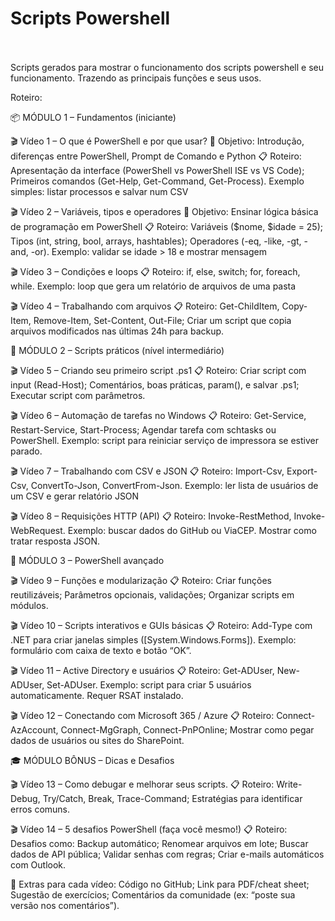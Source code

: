 <h1>Scripts Powershell</h1>
<br><br>
Scripts gerados para mostrar o funcionamento dos scripts powershell e seu funcionamento.
Trazendo as principais funções e seus usos.

Roteiro:


📦 MÓDULO 1 – Fundamentos (iniciante)



🎬 Vídeo 1 – O que é PowerShell e por que usar?
📌 Objetivo: Introdução, diferenças entre PowerShell, Prompt de Comando e Python
📋 Roteiro: Apresentação da interface (PowerShell vs PowerShell ISE vs VS Code); Primeiros comandos (Get-Help, Get-Command, Get-Process). Exemplo simples: listar processos e salvar num CSV

🎬 Vídeo 2 – Variáveis, tipos e operadores
📌 Objetivo: Ensinar lógica básica de programação em PowerShell
📋 Roteiro: Variáveis ($nome, $idade = 25); Tipos (int, string, bool, arrays, hashtables); Operadores (-eq, -like, -gt, -and, -or). Exemplo: validar se idade > 18 e mostrar mensagem

🎬 Vídeo 3 – Condições e loops
📋 Roteiro: if, else, switch; for, foreach, while. Exemplo: loop que gera um relatório de arquivos de uma pasta

🎬 Vídeo 4 – Trabalhando com arquivos
📋 Roteiro: Get-ChildItem, Copy-Item, Remove-Item, Set-Content, Out-File; Criar um script que copia arquivos modificados nas últimas 24h para backup.



🧰 MÓDULO 2 – Scripts práticos (nível intermediário)



🎬 Vídeo 5 – Criando seu primeiro script .ps1
📋 Roteiro: Criar script com input (Read-Host); Comentários, boas práticas, param(), e salvar .ps1; Executar script com parâmetros.

🎬 Vídeo 6 – Automação de tarefas no Windows
📋 Roteiro: Get-Service, Restart-Service, Start-Process; Agendar tarefa com schtasks ou PowerShell. Exemplo: script para reiniciar serviço de impressora se estiver parado.

🎬 Vídeo 7 – Trabalhando com CSV e JSON
📋 Roteiro: Import-Csv, Export-Csv, ConvertTo-Json, ConvertFrom-Json. Exemplo: ler lista de usuários de um CSV e gerar relatório JSON

🎬 Vídeo 8 – Requisições HTTP (API)
📋 Roteiro: Invoke-RestMethod, Invoke-WebRequest. Exemplo: buscar dados do GitHub ou ViaCEP. Mostrar como tratar resposta JSON.



🧠 MÓDULO 3 – PowerShell avançado



🎬 Vídeo 9 – Funções e modularização
📋 Roteiro: Criar funções reutilizáveis; Parâmetros opcionais, validações; Organizar scripts em módulos.

🎬 Vídeo 10 – Scripts interativos e GUIs básicas
📋 Roteiro: Add-Type com .NET para criar janelas simples ([System.Windows.Forms]). Exemplo: formulário com caixa de texto e botão “OK”.

🎬 Vídeo 11 – Active Directory e usuários
📋 Roteiro: Get-ADUser, New-ADUser, Set-ADUser. Exemplo: script para criar 5 usuários automaticamente. Requer RSAT instalado.

🎬 Vídeo 12 – Conectando com Microsoft 365 / Azure
📋 Roteiro: Connect-AzAccount, Connect-MgGraph, Connect-PnPOnline; Mostrar como pegar dados de usuários ou sites do SharePoint.



🎓 MÓDULO BÔNUS – Dicas e Desafios



🎬 Vídeo 13 – Como debugar e melhorar seus scripts.
📋 Roteiro: Write-Debug, Try/Catch, Break, Trace-Command; Estratégias para identificar erros comuns.

🎬 Vídeo 14 – 5 desafios PowerShell (faça você mesmo!)
📋 Roteiro: Desafios como: Backup automático; Renomear arquivos em lote; Buscar dados de API pública; Validar senhas com regras; Criar e-mails automáticos com Outlook.

🧱 Extras para cada vídeo: Código no GitHub; Link para PDF/cheat sheet; Sugestão de exercícios; Comentários da comunidade (ex: “poste sua versão nos comentários”).